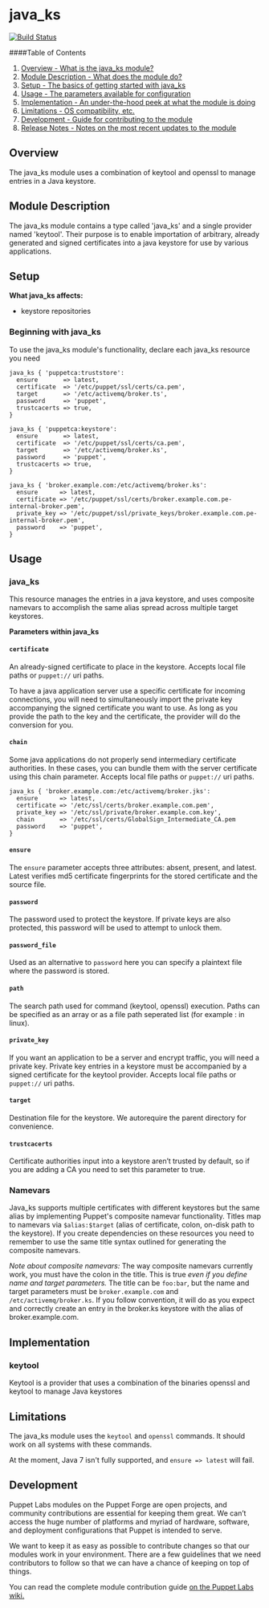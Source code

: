 java_ks
=======

[![Build Status](https://travis-ci.org/puppetlabs/puppetlabs-java_ks.png?branch=master)](https://travis-ci.org/puppetlabs/puppetlabs-java_ks)

####Table of Contents

1. [Overview - What is the java_ks module?](#overview)
2. [Module Description - What does the module do?](#module-description)
3. [Setup - The basics of getting started with java_ks](#setup)
4. [Usage - The parameters available for configuration](#usage)
5. [Implementation - An under-the-hood peek at what the module is doing](#implementation)
6. [Limitations - OS compatibility, etc.](#limitations)
7. [Development - Guide for contributing to the module](#development)
8. [Release Notes - Notes on the most recent updates to the module](#release-notes)

Overview
--------

The java_ks module uses a combination of keytool and openssl to manage entries in a Java keystore.

Module Description
------------------

The java_ks module contains a type called 'java_ks' and a single provider named 'keytool'.  Their purpose is to enable importation of arbitrary, already generated and signed certificates into a java keystore for use by various applications.

Setup
-----

**What java_ks affects:**

* keystore repositories

### Beginning with java_ks

To use the java_ks module's functionality, declare each java_ks resource you need

    java_ks { 'puppetca:truststore':
      ensure       => latest,
      certificate  => '/etc/puppet/ssl/certs/ca.pem',
      target       => '/etc/activemq/broker.ts',
      password     => 'puppet',
      trustcacerts => true,
    }

    java_ks { 'puppetca:keystore':
      ensure       => latest,
      certificate  => '/etc/puppet/ssl/certs/ca.pem',
      target       => '/etc/activemq/broker.ks',
      password     => 'puppet',
      trustcacerts => true,
    }

    java_ks { 'broker.example.com:/etc/activemq/broker.ks':
      ensure      => latest,
      certificate => '/etc/puppet/ssl/certs/broker.example.com.pe-internal-broker.pem',
      private_key => '/etc/puppet/ssl/private_keys/broker.example.com.pe-internal-broker.pem',
      password    => 'puppet',
    }

Usage
-----

### java_ks

This resource manages the entries in a java keystore, and uses composite namevars to accomplish the same alias spread across multiple target keystores.

**Parameters within java_ks**

#### `certificate`

An already-signed certificate to place in the keystore. Accepts local file paths or `puppet://` uri paths.

To have a java application server use a specific certificate for incoming connections, you will need to simultaneously import the private key accompanying the signed certificate you want to use. As long as you provide the path to the key and the certificate, the provider will do the conversion for you.

#### `chain`

Some java applications do not properly send intermediary certificate authorities. In these cases, you can bundle them with the server certificate using this chain parameter. Accepts local file paths or `puppet://` uri paths.

    java_ks { 'broker.example.com:/etc/activemq/broker.jks':
      ensure      => latest,
      certificate => '/etc/ssl/certs/broker.example.com.pem',
      private_key => '/etc/ssl/private/broker.example.com.key',
      chain       => '/etc/ssl/certs/GlobalSign_Intermediate_CA.pem
      password    => 'puppet',
    }

#### `ensure`

The `ensure` parameter accepts three attributes: absent, present, and latest.  Latest verifies md5 certificate fingerprints for the stored certificate and the source file.

#### `password`

The password used to protect the keystore. If private keys are also protected, this password will be used to attempt to unlock them.

#### `password_file`

Used as an alternative to `password` here you can specify a plaintext file where the password is stored.

#### `path`

The search path used for command (keytool, openssl) execution. Paths can be specified as an array or as a file path seperated list (for example : in linux).

#### `private_key`

If you want an application to be a server and encrypt traffic, you will need a private key. Private key entries in a keystore must be accompanied by a signed certificate for the keytool provider. Accepts local file paths or `puppet://` uri paths.

#### `target`

Destination file for the keystore. We autorequire the parent directory for convenience.

#### `trustcacerts`

Certificate authorities input into a keystore aren’t trusted by default, so if you are adding a CA you need to set this parameter to true.

### Namevars

Java_ks supports multiple certificates with different keystores but the same alias by implementing Puppet's composite namevar functionality.  Titles map to namevars via `$alias:$target` (alias of certificate, colon, on-disk path to the keystore). If you create dependencies on these resources you need to remember to use the same title syntax outlined for generating the composite namevars.

*Note about composite namevars:*
The way composite namevars currently work, you must have the colon in the title. This is true *even if you define name and target parameters.*  The title can be `foo:bar`, but the name and target parameters must be `broker.example.com` and `/etc/activemq/broker.ks`. If you follow convention, it will do as you expect and correctly create an entry in the broker.ks keystore with the alias of broker.example.com.

Implementation
--------------

### keytool

Keytool is a provider that uses a combination of the binaries openssl and keytool to manage Java keystores

Limitations
------------

The java_ks module uses the `keytool` and `openssl` commands. It should work on all systems with these commands.

At the moment, Java 7 isn't fully supported, and `ensure => latest` will fail.

Development
-----------

Puppet Labs modules on the Puppet Forge are open projects, and community contributions are essential for keeping them great. We can’t access the huge number of platforms and myriad of hardware, software, and deployment configurations that Puppet is intended to serve.

We want to keep it as easy as possible to contribute changes so that our modules work in your environment. There are a few guidelines that we need contributors to follow so that we can have a chance of keeping on top of things.

You can read the complete module contribution guide [on the Puppet Labs wiki.](http://projects.puppetlabs.com/projects/module-site/wiki/Module_contributing)
